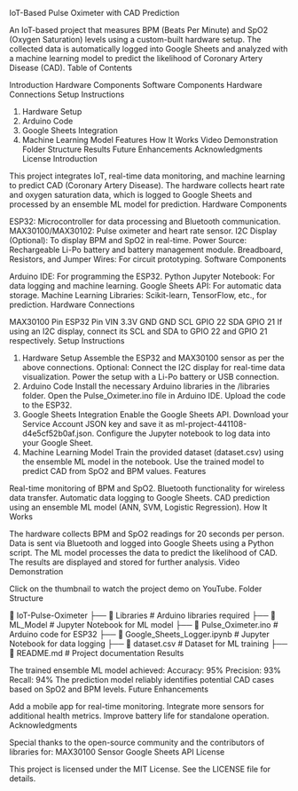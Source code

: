 IoT-Based Pulse Oximeter with CAD Prediction

An IoT-based project that measures BPM (Beats Per Minute) and SpO2 (Oxygen Saturation) levels using a custom-built hardware setup. The collected data is automatically logged into Google Sheets and analyzed with a machine learning model to predict the likelihood of Coronary Artery Disease (CAD).
Table of Contents

Introduction
Hardware Components
Software Components
Hardware Connections
Setup Instructions
1. Hardware Setup
2. Arduino Code
3. Google Sheets Integration
4. Machine Learning Model
Features
How It Works
Video Demonstration
Folder Structure
Results
Future Enhancements
Acknowledgments
License
Introduction

This project integrates IoT, real-time data monitoring, and machine learning to predict CAD (Coronary Artery Disease). The hardware collects heart rate and oxygen saturation data, which is logged to Google Sheets and processed by an ensemble ML model for prediction.
Hardware Components

ESP32: Microcontroller for data processing and Bluetooth communication.
MAX30100/MAX30102: Pulse oximeter and heart rate sensor.
I2C Display (Optional): To display BPM and SpO2 in real-time.
Power Source: Rechargeable Li-Po battery and battery management module.
Breadboard, Resistors, and Jumper Wires: For circuit prototyping.
Software Components

Arduino IDE: For programming the ESP32.
Python Jupyter Notebook: For data logging and machine learning.
Google Sheets API: For automatic data storage.
Machine Learning Libraries: Scikit-learn, TensorFlow, etc., for prediction.
Hardware Connections

MAX30100 Pin	ESP32 Pin
VIN	3.3V
GND	GND
SCL	GPIO 22
SDA	GPIO 21
If using an I2C display, connect its SCL and SDA to GPIO 22 and GPIO 21 respectively.
Setup Instructions

1. Hardware Setup
Assemble the ESP32 and MAX30100 sensor as per the above connections.
Optional: Connect the I2C display for real-time data visualization.
Power the setup with a Li-Po battery or USB connection.
2. Arduino Code
Install the necessary Arduino libraries in the /libraries folder.
Open the Pulse_Oximeter.ino file in Arduino IDE.
Upload the code to the ESP32.
3. Google Sheets Integration
Enable the Google Sheets API.
Download your Service Account JSON key and save it as ml-project-441108-d4e5cf52b0af.json.
Configure the Jupyter notebook to log data into your Google Sheet.
4. Machine Learning Model
Train the provided dataset (dataset.csv) using the ensemble ML model in the notebook.
Use the trained model to predict CAD from SpO2 and BPM values.
Features

Real-time monitoring of BPM and SpO2.
Bluetooth functionality for wireless data transfer.
Automatic data logging to Google Sheets.
CAD prediction using an ensemble ML model (ANN, SVM, Logistic Regression).
How It Works

The hardware collects BPM and SpO2 readings for 20 seconds per person.
Data is sent via Bluetooth and logged into Google Sheets using a Python script.
The ML model processes the data to predict the likelihood of CAD.
The results are displayed and stored for further analysis.
Video Demonstration



Click on the thumbnail to watch the project demo on YouTube.
Folder Structure

📁 IoT-Pulse-Oximeter
├── 📂 Libraries                # Arduino libraries required
├── 📂 ML_Model                 # Jupyter Notebook for ML model
├── 📄 Pulse_Oximeter.ino       # Arduino code for ESP32
├── 📄 Google_Sheets_Logger.ipynb  # Jupyter Notebook for data logging
├── 📄 dataset.csv              # Dataset for ML training
├── 📄 README.md                # Project documentation
Results

The trained ensemble ML model achieved:
Accuracy: 95%
Precision: 93%
Recall: 94%
The prediction model reliably identifies potential CAD cases based on SpO2 and BPM levels.
Future Enhancements

Add a mobile app for real-time monitoring.
Integrate more sensors for additional health metrics.
Improve battery life for standalone operation.
Acknowledgments

Special thanks to the open-source community and the contributors of libraries for:
MAX30100 Sensor
Google Sheets API
License

This project is licensed under the MIT License. See the LICENSE file for details.
